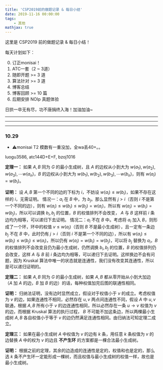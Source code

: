 ```yaml
---
title: 'CSP2019前的做题记录 & 每日小结'
date: 2019-11-16 00:00:00
tags: 
    - 其他
mathjax: true
---
```


这里是 CSP2019 前的做题记录 & 每日小结！

每天计划如下：

0. 订正monisai！
1. ATC一套（2 ~ 3道）
2. 随即开题 >= 3 道
3. 算法针对 >= 3 道
4. 博客总结
5. 博客回顾 >= 10 篇
6. 后期安排 NOIp 真题体验

日拱一卒无有尽，功不唐捐终入海！加油加油~

-----
-----
-----

### 10.29

* ⚠️monisai T2 模数有一重没加，全wa丢40+。。

luogu3586, atc144D+E+F, bzoj1016



**定理一：**
如果 $A, B$ 同为 $G$ 的最小生成树，且 $A$ 的边权从小到大为 $w(a_1), w(a_2), w(a_3), \cdots w(a_n)$，$B$ 的边权从小到大为 $w(b_1), w(b_2), w(b_3), \cdots w(b_n)$，则有 $w(a_i) = w(b_i)$。

**证明：**
设 $A, B$ 第一个不同的边的下标为 $i$，不妨设 $w(a_i) \le w(b_i)$，如果不存在这样的 $i$，无需证明。
情况一：$a_i$ 在 $B$ 中，为 $b_j$。那么显然有 $j>i$（否则 $i$ 不是第一个不同的边），则有 $w(a_i)\le w(b_i) \le w(b_j) = w(a_i)$，所以有 $w(a_i) = w(b_i) = w(b_j)$，所以可以调换 $b_i, b_j$ 的位置，$B$ 的权值排列不会改变， $A$ 与 $B$ 这样前 $i$ 条边均为相等，可以递归下去证明。
情况二：$a_i$ 不在 $B$ 中。考虑将 $a_i$ 加入 $B$，则形成了一个环，环中的权值 $v\le w(a_i)$（否则 $B$ 不是最小生成树），且一定有一条边 $b_j$ 不在 $B$ 中，此时仍有 $j>i$（否则 $i$ 不是第一个不同的边），所以有 $w(a_i)\le w(b_i) \le w(b_j) \le w(a_i)$，所以仍有 $w(a_i) = w(b_i) = w(b_j)$，可以将 $b_j$ 替换为 $a_i$，$B$ 的权值排列不会改变且仍为最小生成树，仍然调换 $b_i, b_j$ 的位置，$B$ 的权值排列仍会改变，这样 $A$ 与 $B$ 前 $i$ 条边均为相等，可以递归下去证明。这样换边不会有问题，因为 Kruskal 算法中唯一的状态就是连通性，我们没有改变其连通性，所以是可以递归证明的。

**定理二：**
如果 $A, B$ 同为 $G$ 的最小生成树，如果 $A, B$ 都从零开始从小到大加边（$A$ 加 $A$ 的边，$B$ 加 $B$ 的边）的话，每种权值加完后图的联通性相同。

**证明：**
归纳法证明，没有边时显然成立，假设对于权值小于 $v$ 的成立。考虑权值为 $v$ 的边，如果连通性不相同，必然存在 $u, v$ 两点间连通性不同，假设 $A$ 中 $u, v$ 联通，根据 $A, B$ 所有小于 $v$ 的边连通性相同，所以必然存在一条 $u\rightarrow v$ 权值为 $v$ 的边，而根据 Kruskal 算法的执行过程， $B$ 不可能不加这条边，所以两棵最小生成树 $A, B$ 各自权值小于等于 $v$ 的边仍然满足连通性相同。由归纳法可知定理二成立。

**定理三：**
如果在最小生成树 $A$ 中权值为 $v$ 的边有 $k$ 条，用任意 $k$ 条权值为 $v$ 的边替换 $A$ 中的权为 $v$ 的边且 **不产生环**
的方案都是一棵合法最小生成树。

**证明：**
根据之前的定理，其余的边造成的连通性是定的，权值和也是定的，那么选 $k$ 条不产生环一定能形成一棵树，而且权值与最小生成树的权值一样，故也是最小生成树。